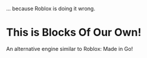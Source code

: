 ... because Roblox is doing it wrong.

# This is Blocks Of Our Own!

An alternative engine similar to Roblox: Made in Go!
